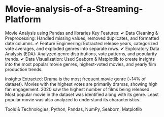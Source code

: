 # Movie-analysis-of-a-Streaming-Platform
Movie Analysis using Pandas and libraries
Key Features:
✔ Data Cleaning & Preprocessing: Handled missing values, removed duplicates, and formatted date columns.
✔ Feature Engineering: Extracted release years, categorized vote averages, and exploded genres into separate rows.
✔ Exploratory Data Analysis (EDA): Analyzed genre distributions, vote patterns, and popularity trends.
✔ Data Visualization: Used Seaborn & Matplotlib to create insights into the most popular movie genres, highest-voted movies, and yearly film production trends.

 Insights Extracted:
 Drama is the most frequent movie genre (~14% of dataset).
 Movies with the highest votes are primarily dramas, showing high fan engagement.
 2020 saw the highest number of films being released.
 Most popular movie in the dataset was identified along with its genre.
 Least popular movie was also analyzed to understand its characteristics.

 Tools & Technologies:
 Python, Pandas, NumPy, Seaborn, Matplotlib

